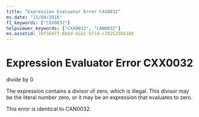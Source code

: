 ```yaml
---
title: "Expression Evaluator Error CXX0032"
ms.date: "11/04/2016"
f1_keywords: ["CXX0032"]
helpviewer_keywords: ["CXX0032", "CAN0032"]
ms.assetid: 78f56977-6b6d-42e2-b71d-c392525bb18b
---
```

# Expression Evaluator Error CXX0032

divide by 0

The expression contains a divisor of zero, which is illegal. This divisor may be the literal number zero, or it may be an expression that evaluates to zero.

This error is identical to CAN0032.